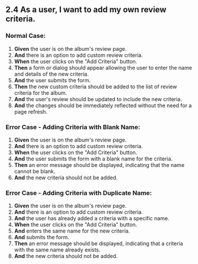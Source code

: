 ## 2.4 As a user, I want to add my own review criteria.

### Normal Case:

1. **Given** the user is on the album's review page.
2. **And** there is an option to add custom review criteria.
3. **When** the user clicks on the "Add Criteria" button.
4. **Then** a form or dialog should appear allowing the user to enter the name and details of the new criteria.
5. **And** the user submits the form.
6. **Then** the new custom criteria should be added to the list of review criteria for the album.
7. **And** the user's review should be updated to include the new criteria.
8. **And** the changes should be immediately reflected without the need for a page refresh.

### Error Case - Adding Criteria with Blank Name:

1. **Given** the user is on the album's review page.
2. **And** there is an option to add custom review criteria.
3. **When** the user clicks on the "Add Criteria" button.
4. **And** the user submits the form with a blank name for the criteria.
5. **Then** an error message should be displayed, indicating that the name cannot be blank.
6. **And** the new criteria should not be added.

### Error Case - Adding Criteria with Duplicate Name:

1. **Given** the user is on the album's review page.
2. **And** there is an option to add custom review criteria.
3. **And** the user has already added a criteria with a specific name.
4. **When** the user clicks on the "Add Criteria" button.
5. **And** enters the same name for the new criteria.
6. **And** submits the form.
7. **Then** an error message should be displayed, indicating that a criteria with the same name already exists.
8. **And** the new criteria should not be added.
